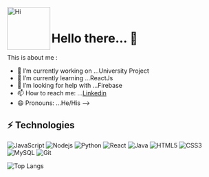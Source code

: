 <img align="left" alt="Hi" width="100px" src="https://rapidapi.com/blog/wp-content/uploads/2017/01/octocat.gif" /> 
<br>
<h1 align="left">Hello there... 👋</h1>

This is about me :

- 🔭 I’m currently working on ...University Project
- 🌱 I’m currently learning ...ReactJs
- 🤔 I’m looking for help with ...Firebase
- 📫 How to reach me: ...[Linkedin](linkedin.com/in/manoj-a-dharmawardhana-8a9a291a6)
- 😄 Pronouns: ...He/His
-->


## ⚡ Technologies

![JavaScript](https://img.shields.io/badge/-JavaScript-black?style=flat-square&logo=javascript)
![Nodejs](https://img.shields.io/badge/-Nodejs-black?style=flat-square&logo=Node.js)
![Python](https://img.shields.io/badge/-Python-black?style=flat-square&logo=Python)
![React](https://img.shields.io/badge/-React-black?style=flat-square&logo=react)
![Java](https://img.shields.io/badge/-java-E34A86?style=flat-square&logo=java)
![HTML5](https://img.shields.io/badge/-HTML5-E34F26?style=flat-square&logo=html5&logoColor=white)
![CSS3](https://img.shields.io/badge/-CSS3-1572B6?style=flat-square&logo=css3)
![MySQL](https://img.shields.io/badge/-MySQL-black?style=flat-square&logo=mysql)
![Git](https://img.shields.io/badge/-Git-black?style=flat-square&logo=git)


![Top Langs](https://github-readme-stats.vercel.app/api/top-langs/?username=Manoj-113&hide=TeX&layout=compact)





